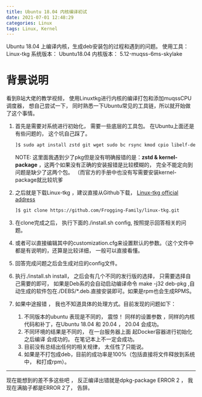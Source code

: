 ```yaml
---
title: Ubuntu 18.04 内核编译初试
date: 2021-07-01 12:48:29
categories: Linux
tags: Linux, Kernel
---
```


Ubuntu 18.04 上编译内核，生成deb安装包的过程和遇到的问题。 
使用工具： Linux-tkg 
系统版本： Ubuntu18.04 
内核版本： 5.12-muqss-6ms-skylake
# 背景说明

看到B站大佬的教学视频， 使用Linuxtkg进行内核的编译打包和添加muqssCPU调度器， 想自己尝试一下， 同时熟悉一下Ubuntu常见的工具链，所以就开始做了这个事情。

1. 首先是需要对系统进行初始化， 需要一些底层的工具包。 在Ubuntu上面还是有些问题的， 这个坑自己踩了。

   ```bash
   ]$ sudo apt install zstd git wget sudo bc rsync kmod cpio libelf-dev build-essential fakeroot libncurse5-dev libssl-dev ccache bison flex qtbase5-dev kernel-package
   ```

   NOTE: 这里面我遇到少了pkg但是没有明确报错的是：**zstd & kernel-package** ，这两个如果没有正确的安装报错是比较模糊的， 完全不能定向到问题是缺少了这两个包。 （而官方的手册中也没有写需要安装kernel-package就比较坑爹

2. 之后就是下载Linux-tkg ，建议直接从Github下载， [Linux-tkg official address](https://github.com/Frogging-Family/linux-tkg)

   ```bash
   ]$ git clone https://github.com/Frogging-Family/linux-tkg.git
   ```

3. 在clone完成之后， 执行下面的./install.sh config, 按照提示回答相关的问题。 
4. 或者可以直接编辑其中的customization.cfg来设置默认的参数。（这个文件中都是有说明的，还算是比较详细， 一般可以直接看懂。 
5. 回答完成问题之后会生成对应的config文件。
6. 执行./install.sh install， 之后会有几个不同的发行版的选择， 只需要选择自己需要的即可， 如果是Deb系的会自动启动编译命令 make -j32 deb-pkg ,自动生成的软件包在./DEBS/*.deb.直接安装即可。如果是rpm也会生成RPMS。
7. 如果中途报错 ， 我也不知道具体的处理方式。目前发现的问题如下：
   1. 不同版本的ubuntu 表现是不同的， 震惊！ 同样的设置参数 ，同样的内核代码和补丁，在Ubuntu 18.04 和 20.04 ， 20.04 会成功。
   2. 不同环境的结果是不同的， 在一台服务器上面 起Docker容器进行初始化之后编译 会成功的。 在笔记本上不一定会成功。 
   3. 目前没有总结出任何的相关规律， 太任性了只能说。 
   4. 如果是不打包成deb，目前的成功率是100%（包括直接将文件释放到系统中， 和打成rpm）。

---

现在能想到的差不多这些吧 ， 反正编译出错就是dpkg-package ERROR 2 ， 我现在满脑子都是ERROR 2了， 告辞。

